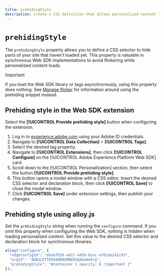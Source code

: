 ```yaml
---
title: prehidingStyle
description: Create a CSS definition that allows personalized content to load without flickering.
---
```

# `prehidingStyle`

The `prehidingStyle` property allows you to define a CSS selector to hide parts of your site that haven't loaded yet. This property is valuable in synchronous Web SDK implementations to avoid flickering while personalized content loads.

>[!IMPORTANT]
>
>If you load the Web SDK library or tags asynchronously, using this property does nothing. See [Manage flicker](../../personalization/manage-flicker.md) for information around using the prehiding snippet instead.

## Prehiding style in the Web SDK extension

Select the **[!UICONTROL Provide prehiding style]** button when configuring the extension.

1. Log in to [experience.adobe.com](https://experience.adobe.com) using your Adobe ID credentials.
1. Navigate to **[!UICONTROL Data Collection]** > **[!UICONTROL Tags]**.
1. Select the desired tag property.
1. Navigate to **[!UICONTROL Extensions]**, then click **[!UICONTROL Configure]** on the [!UICONTROL Adobe Experience Platform Web SDK] card.
1. Scroll down to the [!UICONTROL Personalization] section, then select the button **[!UICONTROL Provide prehiding style]**.
1. This button opens a modal window with a CSS editor. Insert the desired CSS selector and declaration block, then click **[!UICONTROL Save]** to close the modal window.
1. Click **[!UICONTROL Save]** under extension settings, then publish your changes.

## Prehiding style using alloy.js

Set the `prehidingStyle` string when running the `configure` command. If you omit this property when configuring the Web SDK, nothing is hidden when loading personalized content. Set this value to the desired CSS selector and declaration block for synchronous libraries.

```js
alloy("configure", {
  "edgeConfigId": "ebebf826-a01f-4458-8cec-ef61de241c93",
  "orgId": "ADB3LETTERSANDNUMBERS@AdobeOrg",
  "prehidingStyle": "#container { opacity: 0 !important }"
});
```

